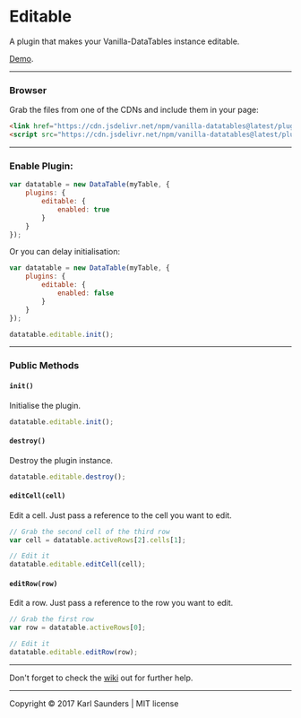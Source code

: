 # Editable

A plugin that makes your Vanilla-DataTables instance editable.


[Demo](https://codepen.io/Mobius1/pen/rGpMMY/).

---


### Browser

Grab the files from one of the CDNs and include them in your page:

```html
<link href="https://cdn.jsdelivr.net/npm/vanilla-datatables@latest/plugins/editable/datatable.editable.css" rel="stylesheet" type="text/css">
<script src="https://cdn.jsdelivr.net/npm/vanilla-datatables@latest/plugins/editable/datatable.editable.js" type="text/javascript"></script>
```

---

### Enable Plugin:

```javascript
var datatable = new DataTable(myTable, {
	plugins: {
		editable: {
			enabled: true
		}
	}
});
```

Or you can delay initialisation:


```javascript
var datatable = new DataTable(myTable, {
	plugins: {
		editable: {
			enabled: false
		}
	}
});

datatable.editable.init();
```

---

### Public Methods

#### `init()`
 Initialise the plugin.

```javascript
datatable.editable.init();
```

#### `destroy()`
Destroy the plugin instance.

```javascript
datatable.editable.destroy();
```

#### `editCell(cell)`
Edit a cell. Just pass a reference to the cell you want to edit.

```javascript
// Grab the second cell of the third row
var cell = datatable.activeRows[2].cells[1];

// Edit it
datatable.editable.editCell(cell);
```

#### `editRow(row)`
Edit a row. Just pass a reference to the row you want to edit.

```javascript
// Grab the first row
var row = datatable.activeRows[0];

// Edit it
datatable.editable.editRow(row);
```

---

Don't forget to check the [wiki](https://github.com/Mobius1/Vanilla-DataTables/wiki) out for further help.

---


Copyright © 2017 Karl Saunders | MIT license